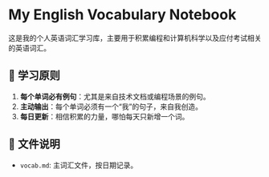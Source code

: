 # My English Vocabulary Notebook

这是我的个人英语词汇学习库，主要用于积累编程和计算机科学以及应付考试相关的英语词汇。
## 🎯 学习原则
1.  **每个单词必有例句**：尤其是来自技术文档或编程场景的例句。
2.  **主动输出**：每个单词必须有一个“我”的句子，来自我创造。
3.  **每日更新**：相信积累的力量，哪怕每天只新增一个词。

## 📁 文件说明
-   `vocab.md`: 主词汇文件，按日期记录。
